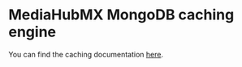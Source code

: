 # MediaHubMX MongoDB caching engine

You can find the caching documentation [here](https://github.com/MediaHubMX/mediahubmx-js/blob/main/docs/caching.md).
